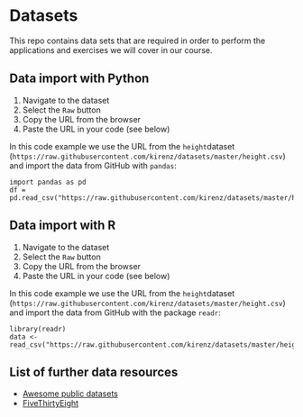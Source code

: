 # Datasets

This repo contains data sets that are required in order to perform the applications and exercises we will cover in our course. 

## Data import with Python

 1) Navigate to the dataset 
 2) Select the `Raw` button 
 3) Copy the URL from the browser
 4) Paste the URL in your code (see below) 
 
In this code example we use the URL from the `height`dataset (`https://raw.githubusercontent.com/kirenz/datasets/master/height.csv`) and import the data from GitHub with `pandas`: 

```{python}
import pandas as pd
df = pd.read_csv("https://raw.githubusercontent.com/kirenz/datasets/master/height.csv")
```

## Data import with R

 1) Navigate to the dataset 
 2) Select the `Raw` button 
 3) Copy the URL from the browser
 4) Paste the URL in your code (see below) 
 
In this code example we use the URL from the `height`dataset (`https://raw.githubusercontent.com/kirenz/datasets/master/height.csv`) and import the data from GitHub with the package `readr`: 

```{r}
library(readr)
data <- read_csv("https://raw.githubusercontent.com/kirenz/datasets/master/height.csv")
```

## List of further data resources

- [Awesome public datasets](https://github.com/awesomedata/awesome-public-datasets)
- [FiveThirtyEight](https://data.fivethirtyeight.com)
